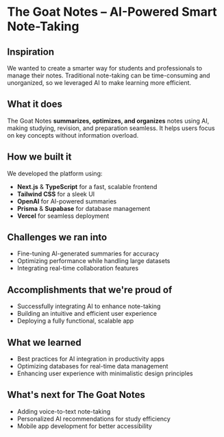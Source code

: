 # The Goat Notes – AI-Powered Smart Note-Taking  

## Inspiration  
We wanted to create a smarter way for students and professionals to manage their notes. Traditional note-taking can be time-consuming and unorganized, so we leveraged AI to make learning more efficient.  

## What it does  
The Goat Notes **summarizes, optimizes, and organizes** notes using AI, making studying, revision, and preparation seamless. It helps users focus on key concepts without information overload.  

## How we built it  
We developed the platform using:  
- **Next.js** & **TypeScript** for a fast, scalable frontend  
- **Tailwind CSS** for a sleek UI  
- **OpenAI** for AI-powered summaries  
- **Prisma** & **Supabase** for database management  
- **Vercel** for seamless deployment  

## Challenges we ran into  
- Fine-tuning AI-generated summaries for accuracy  
- Optimizing performance while handling large datasets  
- Integrating real-time collaboration features  

## Accomplishments that we're proud of  
- Successfully integrating AI to enhance note-taking  
- Building an intuitive and efficient user experience  
- Deploying a fully functional, scalable app  

## What we learned  
- Best practices for AI integration in productivity apps  
- Optimizing databases for real-time data management  
- Enhancing user experience with minimalistic design principles  

## What's next for The Goat Notes  
- Adding voice-to-text note-taking  
- Personalized AI recommendations for study efficiency  
- Mobile app development for better accessibility  

